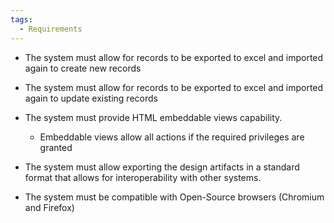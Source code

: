 ```yaml
---
tags:
  - Requirements
---
```

- The system must allow for records to be exported to excel and imported again to create new records
- The system must allow for records to be exported to excel and imported again to update existing records


- The system must provide HTML embeddable views capability.
	- Embeddable views allow all actions if the required privileges are granted

- The system must allow exporting the design artifacts in a standard format that allows for interoperability with other systems.

- The system must be compatible with Open-Source browsers (Chromium and Firefox)
